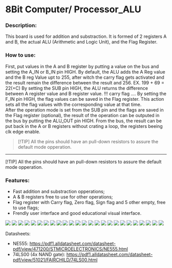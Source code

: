 # 8Bit Computer/ Processor_ALU

### Description:
This board is used for addition and substraction. It is formed of 2 registers A and B, the actual ALU (Arithmetic and Logic Unit), and the Flag Register. 

### How to use:
First, put values in the A and B register by putting a value on the bus and setting the A_IN or B_IN pin HIGH. By default, the ALU adds the A Reg value and the B reg Value upt to 255, after witch the carry flag gets activated and the result remain the difference between the result and 256.
EX. 199 + 69 = 22(+C)
By setting the SUB pin HIGH, the ALU returns the difference between A register value and B register value.
!!! carry flag ....
By setting the F_IN pin HIGH, the flag values can be saved in the Flag register. This action sets all the flag values with the corresponding value at that time.  
After the operation mode is set from the SUB pin and the flags are saved in the Flag register (optional), the result of the operation can be outputed in the bus by putting the ALU_OUT pin HIGH. From the bus, the result can be put back in the A or B registers without crating a loop, the registers beeing clk edge enable.

> [!TIP] All the pins should have an pull-down resistors to assure the default mode opperation.

-----

[!TIP] All the pins should have an pull-down resistors to assure the default mode opperation.


### Features:
- Fast addition and substraction opperations;
- A & B registers free to use for other operations;
- Flag register with Carry flag, Zero flag, Sign flag and 5 other empty, free to use flags;
- Frendly user interface and good educational visual interface.






<img src=https://github.com/Tonikiller10000/8BitProcessor/blob/main/ClkPulseGenerator/ALU-Pictures/ALU_Picture(1).jpg/>
<img src=https://github.com/Tonikiller10000/8BitProcessor/blob/main/ClkPulseGenerator/ALU-Pictures/ALU_Picture(1).png/>
<img src=https://github.com/Tonikiller10000/8BitProcessor/blob/main/ClkPulseGenerator/ALU-Pictures/ALU_Picture(2).jpg/>
<img src=https://github.com/Tonikiller10000/8BitProcessor/blob/main/ClkPulseGenerator/ALU-Pictures/ALU_Picture(2).png/>
<img src=https://github.com/Tonikiller10000/8BitProcessor/blob/main/ClkPulseGenerator/ALU-Pictures/ALU_Picture(3).jpg/>
<img src=https://github.com/Tonikiller10000/8BitProcessor/blob/main/ClkPulseGenerator/ALU-Pictures/ALU_Picture(3).png/>
<img src=https://github.com/Tonikiller10000/8BitProcessor/blob/main/ClkPulseGenerator/ALU-Pictures/ALU_Picture(4).jpg/>
<img src=https://github.com/Tonikiller10000/8BitProcessor/blob/main/ClkPulseGenerator/ALU-Pictures/ALU_Picture(4).png/>
<img src=https://github.com/Tonikiller10000/8BitProcessor/blob/main/ClkPulseGenerator/ALU-Pictures/ALU_Picture(5).jpg/>
<img src=https://github.com/Tonikiller10000/8BitProcessor/blob/main/ClkPulseGenerator/ALU-Pictures/ALU_Picture(5).png/>
<img src=https://github.com/Tonikiller10000/8BitProcessor/blob/main/ClkPulseGenerator/ALU-Pictures/ALU_Picture(6).jpg/>
<img src=https://github.com/Tonikiller10000/8BitProcessor/blob/main/ClkPulseGenerator/ALU-Pictures/ALU_Picture(6).png/>
<img src=https://github.com/Tonikiller10000/8BitProcessor/blob/main/ClkPulseGenerator/ALU-Pictures/ALU_Picture(7).jpg/>
<img src=https://github.com/Tonikiller10000/8BitProcessor/blob/main/ClkPulseGenerator/ALU-Pictures/ALU_Picture(8).jpg/>
<img src=https://github.com/Tonikiller10000/8BitProcessor/blob/main/ClkPulseGenerator/ALU-Pictures/ALU_Picture(9).jpg/>
<img src=https://github.com/Tonikiller10000/8BitProcessor/blob/main/ClkPulseGenerator/ALU-Pictures/ALU_Picture(10).jpg/>
<img src=https://github.com/Tonikiller10000/8BitProcessor/blob/main/ClkPulseGenerator/ALU-Pictures/ALU_Picture(11).jpg/>
<img src=https://github.com/Tonikiller10000/8BitProcessor/blob/main/ClkPulseGenerator/ALU-Pictures/ALU_Picture(12).jpg/>
<img src=https://github.com/Tonikiller10000/8BitProcessor/blob/main/ClkPulseGenerator/ALU-Pictures/ALU_Picture(13).jpg/>
<img src=https://github.com/Tonikiller10000/8BitProcessor/blob/main/ClkPulseGenerator/ALU-Pictures/ALU_Picture(14).jpg/>
<img src=https://github.com/Tonikiller10000/8BitProcessor/blob/main/ClkPulseGenerator/ALU-Pictures/ALU_Picture(15).jpg/>
<img src=https://github.com/Tonikiller10000/8BitProcessor/blob/main/ClkPulseGenerator/ALU-Pictures/ALU_Picture(16).jpg/>
<img src=https://github.com/Tonikiller10000/8BitProcessor/blob/main/ClkPulseGenerator/ALU-Pictures/ALU_Picture(17).jpg/>
<img src=https://github.com/Tonikiller10000/8BitProcessor/blob/main/ClkPulseGenerator/ALU-Pictures/ALU_Picture(18).jpg/>
<img src=https://github.com/Tonikiller10000/8BitProcessor/blob/main/ClkPulseGenerator/ALU-Pictures/ALU_Picture(19).jpg/>






Datasheets:
- NE555: https://pdf1.alldatasheet.com/datasheet-pdf/view/471200/STMICROELECTRONICS/NE555.html
- 74LS00 (4x NAND gate): https://pdf1.alldatasheet.com/datasheet-pdf/view/51021/FAIRCHILD/74LS00.html 



